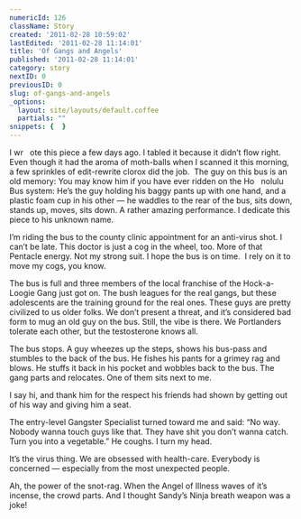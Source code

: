 ```yaml
---
numericId: 126
className: Story
created: '2011-02-28 10:59:02'
lastEdited: '2011-02-28 11:14:01'
title: 'Of Gangs and Angels'
published: '2011-02-28 11:14:01'
category: story
nextID: 0
previousID: 0
slug: of-gangs-and-angels
_options:
  layout: site/layouts/default.coffee
  partials: ""
snippets: {  }
---
```

I wr &nbsp; ote this piece a few days ago. I tabled it because it didn&rsquo;t flow right. Even though it had the aroma of moth-balls when I scanned it this morning, a few sprinkles of edit-rewrite clorox did the job. &nbsp;The guy on this bus is an old memory: You may know him if you have ever ridden on the Ho &nbsp; nolulu Bus system: He&rsquo;s the guy holding his baggy pants up with one hand, and a plastic foam cup in his other &mdash; he waddles to the rear of the bus, sits down, stands up, moves, sits down. A rather amazing performance. I dedicate this piece to his unknown name.

I&rsquo;m riding the bus to the county clinic appointment for an anti-virus shot. I can&rsquo;t be late. This doctor is just a cog in the wheel, too. More of that Pentacle energy. Not my strong suit. I hope the bus is on time. &nbsp;I rely on it to move my cogs, you know.

The bus is full and three members of the local franchise of the Hock-a-Loogie Gang just got on. The bush leagues for the real gangs, but these adolescents are the training ground for the real ones. These guys are pretty civilized to us older folks. We don&rsquo;t present a threat, and it&rsquo;s considered bad form to mug an old guy on the bus. Still, the vibe is there. We Portlanders tolerate each other, but the testosterone knows all.

The bus stops. A guy wheezes up the steps, shows his bus-pass and stumbles to the back of the bus. He fishes his pants for a grimey rag and blows. He stuffs it back in his pocket and wobbles back to the bus. The gang parts and relocates. One of them sits next to me.

I say hi, and thank him for the respect his friends had shown by getting out of his way and giving him a seat.

The entry-level Gangster Specialist turned toward me and said: &ldquo;No way. Nobody wanna touch guys like that. They have shit you don&rsquo;t wanna catch. Turn you into a vegetable.&rdquo; He coughs. I turn my head.

It&rsquo;s the virus thing. We are obsessed with health-care. Everybody is concerned &mdash; especially from the most unexpected people.

Ah, the power of the snot-rag. When the Angel of Illness waves of it&rsquo;s incense, the crowd parts. And I thought Sandy&rsquo;s Ninja breath weapon was a joke!

